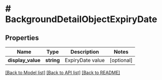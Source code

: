 # # BackgroundDetailObjectExpiryDate

## Properties

Name | Type | Description | Notes
------------ | ------------- | ------------- | -------------
**display_value** | **string** | ExpiryDate value | [optional]

[[Back to Model list]](../../README.md#models) [[Back to API list]](../../README.md#endpoints) [[Back to README]](../../README.md)
